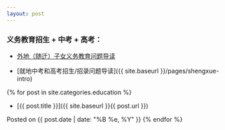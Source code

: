 ```yaml
---
layout: post
---
```


### 义务教育招生 + 中考 + 高考：

- [外地（随迁）子女义务教育问题导读]()

- [就地中考和高考招生/招录问题导读]({{ site.baseurl }}/pages/shengxue-intro)

{% for post in site.categories.education %}
+ [{{ post.title }}]({{ site.baseurl }}{{ post.url }})

Posted on {{ post.date | date: "%B %e, %Y" }}
{% endfor %}

